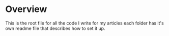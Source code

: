 # Overview

This is the root file for all the code I write for my articles each folder has it's own readme file that describes how to set it up.